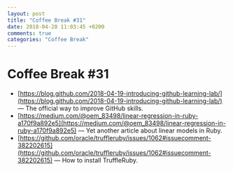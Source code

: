 ```yaml
---
layout: post
title: "Coffee Break #31"
date: 2018-04-20 11:03:45 +0200
comments: true
categories: "Coffee Break"
---
```


# Coffee Break #31

- [https://blog.github.com/2018-04-19-introducing-github-learning-lab/](https://blog.github.com/2018-04-19-introducing-github-learning-lab/) &mdash; The official way to improve GitHub skills.
- [https://medium.com/@oem_83498/linear-regression-in-ruby-a170f9a892e5](https://medium.com/@oem_83498/linear-regression-in-ruby-a170f9a892e5) &mdash; Yet another article about linear models in Ruby.
- [https://github.com/oracle/truffleruby/issues/1062#issuecomment-382202615](https://github.com/oracle/truffleruby/issues/1062#issuecomment-382202615) &mdash; How to install TruffleRuby.
